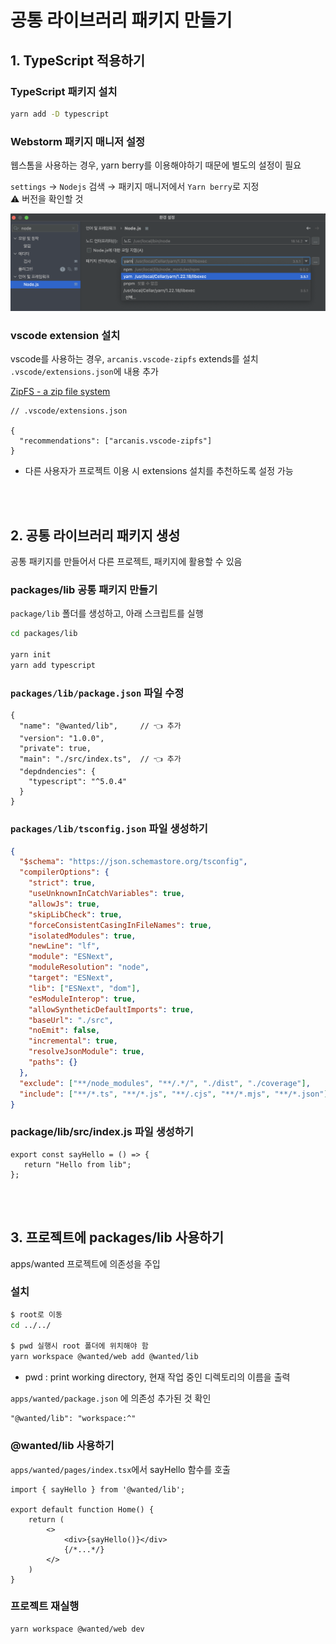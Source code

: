 # 공통 라이브러리 패키지 만들기

## 1. TypeScript 적용하기

### TypeScript 패키지 설치

```bash
yarn add -D typescript
```

### Webstorm 패키지 매니저 설정

웹스톰을 사용하는 경우, yarn berry를 이용해야하기 때문에 별도의 설정이 필요

`settings` → `Nodejs` 검색 → 패키지 매니저에서 `Yarn berry`로 지정  
⚠️ 버전을 확인할 것 

![](../Images/yarnberry_webstorm.png)

### vscode extension 설치

vscode를 사용하는 경우, `arcanis.vscode-zipfs` extends를 설치  
`.vscode/extensions.json`에 내용 추가  

[ZipFS - a zip file system](https://marketplace.visualstudio.com/items?itemName=arcanis.vscode-zipfs)

```
// .vscode/extensions.json

{
  "recommendations": ["arcanis.vscode-zipfs"]
}
```

* 다른 사용자가 프로젝트 이용 시 extensions 설치를 추천하도록 설정 가능

<br><br>

## 2. 공통 라이브러리 패키지 생성

공통 패키지를 만들어서 다른 프로젝트, 패키지에 활용할 수 있음 

### packages/lib 공통 패키지 만들기

`package/lib` 폴더를 생성하고, 아래 스크립트를 실행

```bash
cd packages/lib

yarn init
yarn add typescript
```

### `packages/lib/package.json` 파일 수정

```
{
  "name": "@wanted/lib",     // 👈 추가
  "version": "1.0.0",
  "private": true,
  "main": "./src/index.ts",  // 👈 추가
  "depdndencies": {
    "typescript": "^5.0.4"
  }
}
```

### `packages/lib/tsconfig.json` 파일 생성하기 

```json
{
  "$schema": "https://json.schemastore.org/tsconfig",
  "compilerOptions": {
    "strict": true,
    "useUnknownInCatchVariables": true,
    "allowJs": true,
    "skipLibCheck": true,
    "forceConsistentCasingInFileNames": true,
    "isolatedModules": true,
    "newLine": "lf",
    "module": "ESNext",
    "moduleResolution": "node",
    "target": "ESNext",
    "lib": ["ESNext", "dom"],
    "esModuleInterop": true,
    "allowSyntheticDefaultImports": true,
    "baseUrl": "./src",
    "noEmit": false,
    "incremental": true,
    "resolveJsonModule": true,
    "paths": {}
  },
  "exclude": ["**/node_modules", "**/.*/", "./dist", "./coverage"],
  "include": ["**/*.ts", "**/*.js", "**/.cjs", "**/*.mjs", "**/*.json"]
}
```

### package/lib/src/index.js 파일 생성하기 

```tsx
export const sayHello = () => {
   return "Hello from lib";
};
```

<br><br>

## 3. 프로젝트에 packages/lib 사용하기 

apps/wanted 프로젝트에 의존성을 주입

### 설치

```bash
$ root로 이동
cd ../../

$ pwd 실행시 root 폴더에 위치해야 함 
yarn workspace @wanted/web add @wanted/lib
```

* pwd : print working directory, 현재 작업 중인 디렉토리의 이름을 출력 

`apps/wanted/package.json` 에 의존성 추가된 것 확인 

```
"@wanted/lib": "workspace:^"
```

### @wanted/lib 사용하기

`apps/wanted/pages/index.tsx`에서 sayHello 함수를 호출

```tsx
import { sayHello } from '@wanted/lib';

export default function Home() {
    return (
        <>
            <div>{sayHello()}</div>
            {/*...*/}
        </>
    )
}
```

### 프로젝트 재실행

```
yarn workspace @wanted/web dev
```
